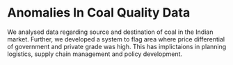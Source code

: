 # Anomalies In Coal Quality Data

We analysed data regarding source and destination of coal in the Indian market. Further, we developed a system to flag area where price differential of government and private grade was high. This has implictaions in planning logistics, supply chain management and policy development. 
